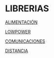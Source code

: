# LIBRERIAS

[ALIMENTACIÓN](https://github.com/Yveaux/Arduino_Vcc)

[LOWPOWER](https://github.com/rocketscream/Low-Power)

[COMUNICACIONES](http://www.airspayce.com/mikem/arduino/RadioHead/)

[DISTANCIA](https://github.com/jeroendoggen/Arduino-distance-sensor-library)

